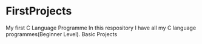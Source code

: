 # FirstProjects
My first C Language Programme 
In this respository I have all my C language programmes(Beginner Level).
Basic Projects
